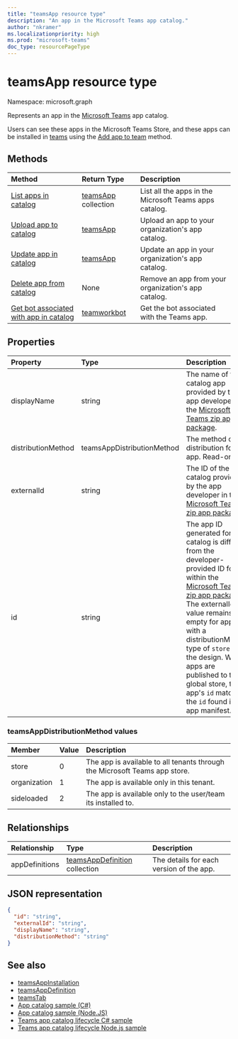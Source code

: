 ```yaml
---
title: "teamsApp resource type"
description: "An app in the Microsoft Teams app catalog."
author: "nkramer"
ms.localizationpriority: high
ms.prod: "microsoft-teams"
doc_type: resourcePageType
---
```


# teamsApp resource type

Namespace: microsoft.graph

Represents an app in the [Microsoft Teams](teams-api-overview.md) app catalog.

Users can see these apps in the Microsoft Teams Store, and these apps can be installed in [teams](team.md) using the [Add app to team](../api/team-post-installedapps.md) method.

## Methods

| Method       | Return Type  |Description|
|:---------------|:--------|:----------|
|[List apps in catalog](../api/appcatalogs-list-teamsapps.md) | [teamsApp](teamsapp.md) collection | List all the apps in the Microsoft Teams apps catalog.|
|[Upload app to catalog](../api/teamsapp-publish.md) | [teamsApp](teamsapp.md) | Upload an app to your organization's app catalog.|
|[Update app in catalog](../api/teamsapp-update.md) | [teamsApp](teamsapp.md) | Update an app in your organization's app catalog.|
|[Delete app from catalog](../api/teamsapp-delete.md) | None | Remove an app from your organization's app catalog.|
|[Get bot associated with app in catalog](../api/teamworkbot-get.md) | [teamworkbot](teamworkbot.md) | Get the bot associated with the Teams app.|

## Properties

| Property            | Type     | Description |
|:------------------- |:-------- |:----------- |
| displayName                | string   | The name of the catalog app provided by the app developer in the [Microsoft Teams zip app package](/microsoftteams/platform/concepts/apps/apps-package). |
| distributionMethod  | teamsAppDistributionMethod     | The method of distribution for the app. Read-only.|
| externalId          | string   | The ID of the catalog provided by the app developer in the [Microsoft Teams zip app package](/microsoftteams/platform/concepts/apps/apps-package). |
| id                  | string   | The app ID generated for the catalog is different from the developer-provided ID found within the [Microsoft Teams zip app package](/microsoftteams/platform/concepts/apps/apps-package). The externalId value remains empty for apps with a distributionMethod type of `store` per the design. When apps are published to the global store, the app's `id` matches the `id` found in the app manifest. |

### teamsAppDistributionMethod values

|Member|Value|Description|
|:---|:---|:---|
|store|0| The app is available to all tenants through the Microsoft Teams app store.|
|organization|1|The app is available only in this tenant.|
|sideloaded|2|The app is available only to the user/team its installed to.|

## Relationships

| Relationship | Type | Description |
|:---------------|:--------|:----------|
|appDefinitions|[teamsAppDefinition](teamsappdefinition.md) collection| The details for each version of the app. |

## JSON representation

<!-- {
  "blockType": "resource",
  "@odata.type": "microsoft.graph.teamsApp",
  "baseType": "microsoft.graph.entity"
}-->

```json
{
  "id": "string",
  "externalId": "string",
  "displayName": "string",
  "distributionMethod": "string"
}
```

## See also

- [teamsAppInstallation](teamsappinstallation.md)
- [teamsAppDefinition](teamsappdefinition.md)
- [teamsTab](../resources/teamstab.md)
- [App catalog sample (C#)](https://github.com/OfficeDev/Microsoft-Teams-Samples/tree/main/samples/graph-appcatalog-lifecycle/csharp)
- [App catalog sample (Node.JS)](https://github.com/OfficeDev/Microsoft-Teams-Samples/tree/main/samples/graph-appcatalog-lifecycle/nodejs)
- [Teams app catalog lifecycle C# sample](https://github.com/OfficeDev/Microsoft-Teams-Samples/blob/main/samples/graph-appcatalog-lifecycle/csharp)
- [Teams app catalog lifecycle Node.js sample](https://github.com/OfficeDev/Microsoft-Teams-Samples/blob/main/samples/graph-appcatalog-lifecycle/nodejs)

<!-- uuid: 8fcb5dbc-d5aa-4681-8e31-b001d5168d79
2015-10-25 14:57:30 UTC -->
<!-- {
  "type": "#page.annotation",
  "description": "teamsApp resource",
  "keywords": "",
  "section": "documentation",
  "tocPath": ""
}-->


